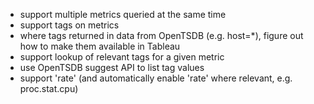 * support multiple metrics queried at the same time
* support tags on metrics
* where tags returned in data from OpenTSDB (e.g. host=*), figure out how to make them available in Tableau
* support lookup of relevant tags for a given metric
* use OpenTSDB suggest API to list tag values
* support 'rate' (and automatically enable 'rate' where relevant, e.g. proc.stat.cpu)

